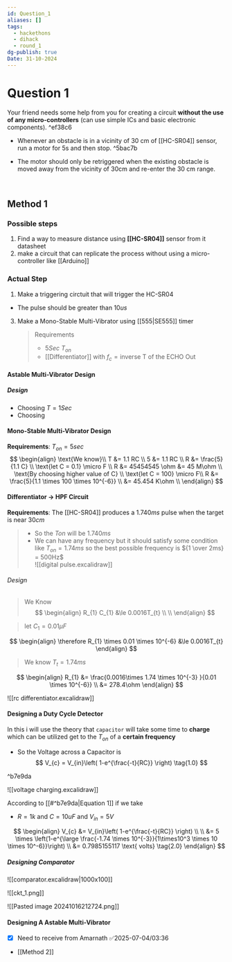 ```yaml
---
id: Question_1
aliases: []
tags:
  - hackethons
  - dihack
  - round_1
dg-publish: true
Date: 31-10-2024
---
```

# Question 1
Your friend needs some help from you for creating a circuit **without the use of any micro-controllers** (can use simple ICs and basic electronic components).  ^ef38c6
- Whenever an obstacle is in a vicinity of 30 cm of [[HC-SR04]] sensor, run a motor for 5s and then stop. ^5bac7b

- The motor should only be retriggered when the existing obstacle is moved away from the vicinity of 30cm and re-enter the 30 cm range. 

</br>

## Method 1

### Possible steps 
1. Find a way to measure distance using **[[HC-SR04]]** sensor from it datasheet 
2. make a circuit that can replicate the process without using a micro-controller like [[Arduino]]

### Actual Step 
1. Make a triggering circtuit that will trigger the HC-SR04 
- The pulse should be greater than $10us$
3. Make a Mono-Stable Multi-Vibrator using [[555|SE555]] timer 
	> Requirements 
	> - $5Sec$ $T_{on}$
	> - [[Differentiator]] with $f_c = \text{inverse T of the ECHO Out}$ 

#### Astable Multi-Vibrator Design 

##### Design 

 - Choosing $T = 1Sec$
 - Choosing 

#### Mono-Stable Multi-Vibrator Design
**Requirements**:
$T_{on} = 5sec$
$$
\begin{align}
\text{We know}\\
T &= 1.1 RC \\
5 &= 1.1 RC \\
R &= \frac{5}{1.1 C} \\
\text{let C = 0.1} \micro F \\
R &= 45454545 \ohm &= 45 M\ohm \\
\text{By choosing higher value of C} \\
\text{let C = 100} \micro F\\
R &= \frac{5}{1.1 \times 100 \times 10^{-6}} \\
&= 45.454 K\ohm \\
\end{align}
$$
#### Differentiator -> HPF Circuit 
**Requirements**: The [[HC-SR04]] produces a $1.740ms$ pulse when the target is near $30cm$ 
>- So the $Ton$ will be $1.740ms$ 
>- We can have any frequency but it should satisfy some condition like $T_{on} = 1.74ms$ so the best possible frequency is ${1 \over 2ms} = 500Hz$  
![[digital pulse.excalidraw]]

###### Design 
>We Know 
$$
\begin{align} 
R_{1} C_{1} &\le 0.0016T_{t} \\ \\
\end{align}
$$

>let $C_{1} = 0.01 \mu F$ 

$$
\begin{align}
\therefore R_{1} \times 0.01 \times 10^{-6} &\le  0.0016T_{t} 
\end{align}
$$
> We know $T_{t} = 1.74ms$ 

$$
\begin{align}
R_{1} &= \frac{0.0016\times 1.74 \times 10^{-3} }{0.01 \times 10^{-6}} \\
 &= 278.4\ohm
\end{align}
$$

![[rc differentiator.excalidraw]]

#### Designing a Duty Cycle Detector 
In this i will use the theory that `capacitor` will take some time to **charge** which can be utilized get to the $T_{on}$ of a **certain frequency** 
- So the Voltage across a Capacitor is
$$
V_{c} = V_{in}\left( 1-e^{\frac{-t}{RC}} \right) \tag{1.0}
$$

^b7e9da

![[voltage charging.excalidraw]]

According to [[#^b7e9da|Equation 1]] if we take 
- $R = 1k$ and $C=10uF$ and $V_{in} = 5V$

$$
\begin{align}
V_{c} &= V_{in}\left( 1-e^{\frac{-t}{RC}} \right)  \\ \\
&= 5 \times \left(1-e^{\large \frac{-1.74 \times 10^{-3}}{1\times10^3 \times 10 \times 10^-6}}\right) \\
&= 0.7985155117 \text{  volts} \tag{2.0}
\end{align}
$$

##### Designing Comparator 
![[comparator.excalidraw|1000x100]]

![[ckt_1.png]]

![[Pasted image 20241016212724.png]]

#### Designing A Astable Multi-Vibrator 
- [x] Need to receive from Amarnath ✅2025-07-04/03:36 

- [[Method 2]]